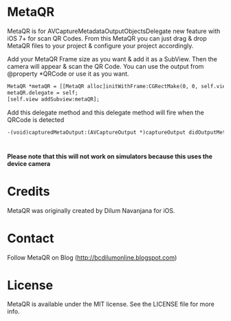 MetaQR
======

MetaQR is for AVCaptureMetadataOutputObjectsDelegate new feature with iOS 7+ for scan QR Codes. From this MetaQR you can just drag &amp; drop MetaQR files to your project &amp; configure your project accordingly.

Add your MetaQR Frame size as you want & add it as a SubView.
Then the camera will appear & scan the QR Code. You can use the output from @property  *QRCode or use it as you want.

```html
MetaQR *metaQR = [[MetaQR alloc]initWithFrame:CGRectMake(0, 0, self.view.frame.size.width, self.view.frame.size.height)];
metaQR.delegate = self;
[self.view addSubview:metaQR];
```

Add this delegate method and this delegate method will fire when the QRCode is detected

```html
-(void)capturedMetaOutput:(AVCaptureOutput *)captureOutput didOutputMetadataObjects:(NSArray *)metadataObjects fromConnection:(AVCaptureConnection *)connection
```

<h1>

<h4>
Please note that this will not work on simulators because this uses the device camera
</h4>

<h1>
Credits
</h1>
MetaQR was originally created by Dilum Navanjana for iOS.

<h1>
Contact
</h1>

Follow MetaQR on Blog (http://bcdilumonline.blogspot.com)

<h1>
License
</h1>
MetaQR is available under the MIT license. See the LICENSE file for more info.
